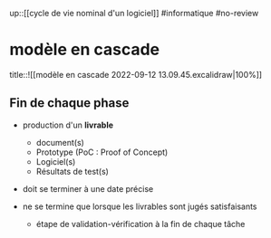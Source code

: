 up::[[cycle de vie nominal d'un logiciel]]
#informatique #no-review 
# modèle en cascade

title::![[modèle en cascade 2022-09-12 13.09.45.excalidraw|100%]]


## Fin de chaque phase
 - production d'un **livrable**
     - document(s)
     - Prototype (PoC : Proof of Concept)
     - Logiciel(s)
     - Résultats de test(s)

 - doit se terminer à une date précise
 - ne se termine que lorsque les livrables sont jugés satisfaisants
     - étape de validation-vérification à la fin de chaque tâche